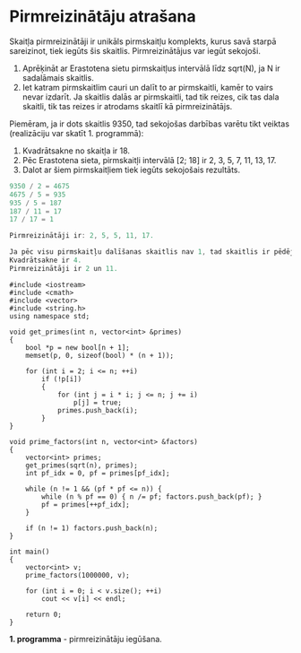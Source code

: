 # Pirmreizinātāju atrašana

Skaitļa pirmreizinātāji ir unikāls pirmskaitļu komplekts, kurus savā starpā sareizinot, tiek iegūts šis skaitlis. Pirmreizinātājus var iegūt sekojoši.

1. Aprēķināt ar Erastotena sietu pirmskaitļus intervālā līdz sqrt(N), ja N ir sadalāmais skaitlis.
2. Iet katram pirmskaitlim cauri un dalīt to ar pirmskaitli, kamēr to vairs nevar izdarīt. Ja skaitlis dalās ar pirmskaitli, tad tik reizes, cik tas dala skaitli, tik tas reizes ir atrodams skaitlī kā pirmreizinātājs.

Piemēram, ja ir dots skaitlis 9350, tad sekojošas darbības varētu tikt veiktas (realizāciju var skatīt 1. programmā):

1. Kvadrātsakne no skaitļa ir 18.
1. Pēc Erastotena sieta, pirmskaitļi intervālā [2; 18] ir 2, 3, 5, 7, 11, 13, 17.
1. Dalot ar šiem pirmskaitļiem tiek iegūts sekojošais rezultāts.

```cpp
9350 / 2 = 4675
4675 / 5 = 935
935 / 5 = 187
187 / 11 = 17
17 / 17 = 1

Pirmreizinātāji ir: 2, 5, 5, 11, 17.

Ja pēc visu pirmskaitļu dalīšanas skaitlis nav 1, tad skaitlis ir pēdējais pirmreizinātājs, piemēram: 22
Kvadrātsakne ir 4.
Pirmreizinātāji ir 2 un 11.
```

```
#include <iostream>
#include <cmath>
#include <vector>
#include <string.h>
using namespace std;

void get_primes(int n, vector<int> &primes)
{
    bool *p = new bool[n + 1];
    memset(p, 0, sizeof(bool) * (n + 1));

    for (int i = 2; i <= n; ++i)
        if (!p[i])
        {
            for (int j = i * i; j <= n; j += i)
                p[j] = true;
            primes.push_back(i);
        }
}

void prime_factors(int n, vector<int> &factors)
{
    vector<int> primes;
    get_primes(sqrt(n), primes);
    int pf_idx = 0, pf = primes[pf_idx];

    while (n != 1 && (pf * pf <= n)) {
        while (n % pf == 0) { n /= pf; factors.push_back(pf); }
        pf = primes[++pf_idx];
    }

    if (n != 1) factors.push_back(n);
}

int main()
{
    vector<int> v;
    prime_factors(1000000, v);

    for (int i = 0; i < v.size(); ++i)
        cout << v[i] << endl;

    return 0;
}
```

**1. programma** - pirmreizinātāju iegūšana.
